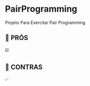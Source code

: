 # PairProgramming
Projeto Para Exercitar Pair Programming

## :ledger: PRÓS
:ballot_box_with_check:

## :blue_book: CONTRAS
:white_check_mark: 
